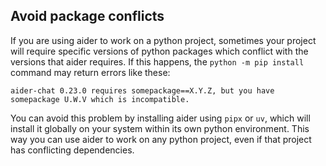 
## Avoid package conflicts

If you are using aider to work on a python project, sometimes your project will require
specific versions of python packages which conflict with the versions that aider
requires.
If this happens, the `python -m pip install` command may return errors like these:

```
aider-chat 0.23.0 requires somepackage==X.Y.Z, but you have somepackage U.W.V which is incompatible.
```

You can avoid this problem by installing aider using `pipx` or `uv`,
which will install it globally on your system
within its own python environment.
This way you can use aider to work on any python project,
even if that project has conflicting dependencies.
